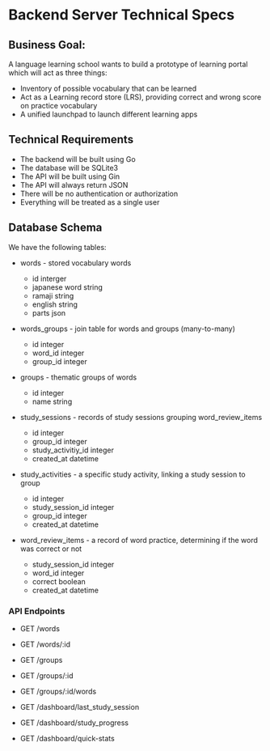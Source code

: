 # Backend Server Technical Specs

## Business Goal: 
A language learning school wants to build a prototype of learning portal which will act as three things:
- Inventory of possible vocabulary that can be learned
- Act as a  Learning record store (LRS), providing correct and wrong score on practice vocabulary
- A unified launchpad to launch different learning apps

## Technical Requirements

- The backend will be built using Go
- The database will be SQLite3
- The API will be built using Gin
- The API will always return JSON
- There will be no authentication or authorization
- Everything will be treated as a single user

## Database Schema

We have the following tables:
- words - stored vocabulary words
    - id interger
    - japanese word string
    - ramaji string
    - english string
    - parts json

- words_groups - join table for words and groups (many-to-many)
    - id integer
    - word_id integer 
    - group_id integer 
    
- groups - thematic groups of words
    - id integer 
    - name string

- study_sessions - records of study sessions grouping word_review_items
    - id integer 
    - group_id integer
    - study_activitiy_id integer
    - created_at datetime

- study_activities - a specific study activity, linking a study session to group
    - id integer 
    - study_session_id integer 
    - group_id integer 
    - created_at datetime

- word_review_items - a record of word practice, determining if the word was correct or not
    - study_session_id integer 
    - word_id integer 
    - correct boolean
    - created_at datetime

### API Endpoints

- GET /words
- GET /words/:id
- GET /groups
- GET /groups/:id
- GET /groups/:id/words

- GET /dashboard/last_study_session
- GET /dashboard/study_progress
- GET /dashboard/quick-stats



